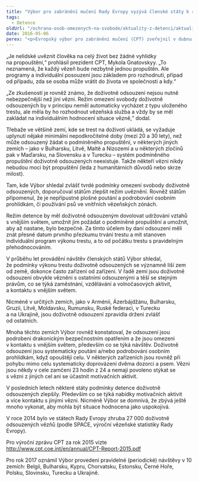 ```yaml
---
title: "Výbor pro zabránění mučení Rady Evropy vyzývá členské státy k revizi zacházení s doživotně odsouzenými"
tags:
  - Detence
oldUrl: "/ochrana-osob-omezenych-na-svobode/aktuality-z-detenci/aktuality-z-detenci-2016/vybor-pro-zabraneni-muceni-rady-evropy-vyzyva-clenske-staty-k-revizi-zachazeni-s-doziv/"
date: 2016-05-06
perex: "<p>Evropský výbor pro zabránění mučení (CPT) zveřejnil v dubnu 25. obecnou zprávu. Její tematickou část věnoval problematice zacházení s doživotně odsouzenými. Výbor vyzývá členské státy Rady Evropy, aby revidovaly způsob zacházení s těmito vězni s ohledem na individuální zhodnocení rizika a počítaly s tím, že by se jednou mohli také reintegrovat do společnosti. </p>"
---
```


<!-- imported from the old website -->

<p>„Je nelidské uvěznit člověka na celý život bez žádné vyhlídky na propouštění,“ prohlásil prezident CPT, Mykola Gnatovskyy. „To neznamená, že každý vězeň bude nezbytně jednou propuštěn. Ale programy a individuální posouzení jsou základem pro rozhodnutí, případ od případu, zda se osoba může vrátit do života ve společnosti a kdy.“</p> <p>„Ze zkušeností je rovněž známo, že doživotně odsouzení nejsou nutně nebezpečnější než jiní vězni. Režim omezení svobody doživotně odsouzených by v principu neměl automaticky vycházet z typu uloženého trestu, ale měla by ho rozhodnout vězeňská služba a vždy by se měl zakládat na individuálním hodnocení situace vězně,“ dodal.</p> <p>Třebaže ve většině zemí, kde se trest na doživotí ukládá, se vyžaduje uplynutí nějaké minimální nepodkročitelné doby (mezi 20 a 30 lety), než může odsouzený žádat o podmíněného propuštění, v některých jiných zemích – jako v Bulharsku, Litvě, Maltě a Nizozemí a u některých zločinů pak v Maďarsku, na Slovensku a v Turecku – systém podmíněného propuštění doživotně odsouzených neexistuje. Takže někteří vězni nikdy nebudou moci být propuštění (leda z humanitárních důvodů nebo skrze milost).</p> <p>Tam, kde Výbor shledal zvlášť tvrdé podmínky omezení svobody doživotně odsouzených, doporučoval státům zlepšit režim uvěznění. Rovněž státům připomenul, že je nepřípustné plošné poutání a podrobování osobním prohlídkám, či používání psů ve vnitřních vězeňských zónách.</p> <p>Režim detence by měl doživotně odsouzeným dovolovat udržování vztahů s vnějším světem, umožnit jim požádat o podmíněné propuštění a umožnit, aby až nastane, bylo bezpečné. Za tímto účelem by daní odsouzení měli znát přesné datum prvního přezkumu trvání trestu a mít stanoven individuální program výkonu trestu, a to od počátku trestu s pravidelným přehodnocováním.</p> <p>V průběhu let provádění návštěv členských států Výbor shledal, že podmínky výkonu trestu doživotně odsouzených se významně liší zem od země, dokonce často zařízení od zařízení. V řadě zemí jsou doživotně odsouzení obvykle vězněni s ostatními odsouzenými a těší se stejným právům, co se týká zaměstnání, vzdělávání a volnočasových aktivit, a kontaktu s vnějším světem.</p> <p>Nicméně v určitých zemích, jako v Arménii, Ázerbájdžánu, Bulharsku, Gruzii, Litvě, Moldavsku, Rumunsku, Ruské federaci, v Turecku a na Ukrajině, jsou doživotně odsouzení zpravidla drženi zvlášť od ostatních. </p> <p>Mnoha těchto zemích Výbor rovněž konstatoval, že odsouzení jsou podrobeni drakonickým bezpečnostním opatřením a že jsou omezeni v kontaktu s vnějším světem, především co se týká návštěv. Doživotně odsouzení jsou systematicky poutáni a/nebo podrobováni osobním prohlídkám, když opouštějí celu. V některých zařízeních jsou rovněž při pohybu mimo celu systematicky doprovázeni dvěma dozorci a psem. Vězni jsou někdy v cele zamčeni 23 hodin z 24 a nemají povoleno stýkat se s vězni z jiných cel ani se účastnit motivačních aktivit.</p> <p>V posledních letech některé státy podmínky detence doživotně odsouzených zlepšily. Především co se týká nabídky motivačních aktivit a více kontaktu s jinými vězni. Nicméně Výbor se domnívá, že zbývá ještě mnoho vykonat, aby mohla být situace hodnocena jako uspokojivá.</p> <p>V roce 2014 bylo ve státech Rady Evropy zhruba 27 000 doživotně odsouzených vězňů (podle SPACE, výroční vězeňské statistiky Rady Evropy). </p> <p>Pro výroční zprávu CPT za rok 2015 vizte<a name="_GoBack"></a> <a title="Otevření do nového okna" href="http://www.cpt.coe.int/en/annual/CPT-Report-2015.pdf" target="_blank">http://www.cpt.coe.int/en/annual/CPT-Report-2015.pdf</a> <img alt="" src="https://www.ochrance.cz/typo3/ext/od_linkdesc/icons/external.gif" class="od_linkdesc_icon_external" /></p> Pro rok 2017 oznámil Výbor provedení pravidelné (periodické) návštěvy v 10 zemích: Belgii, Bulharsku, Kypru, Chorvatsku, Estonsku, Černé Hoře, Polsku, Slovinsku, Turecku a Ukrajině.
